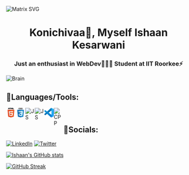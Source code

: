  ![Matrix SVG](https://raw.githubusercontent.com/rodrigograca31/rodrigograca31/master/matrix.svg)
<h1 align="center">Konichivaa<g-emoji class="g-emoji" alias="wave" fallback-src="https://github.githubassets.com/images/icons/emoji/unicode/1f44b.png">🧋</g-emoji>,  Myself Ishaan Kesarwani</h1>
<h3 align="center"> Just an enthusiast in WebDev🧑🏻‍💻 Student at IIT Roorkee⚡️</h3>
<img align="left" alt="Brain" width="300" src="http://gifimage.net/wp-content/uploads/2017/10/cerebro-gif-tumblr-3.gif">

</br>

##  🚀Languages/Tools:
<img align="left" alt="HTML5" width="26px" src="https://raw.githubusercontent.com/github/explore/80688e429a7d4ef2fca1e82350fe8e3517d3494d/topics/html/html.png" />
<img align="left" alt="CSS3" width="26px" src="https://raw.githubusercontent.com/github/explore/80688e429a7d4ef2fca1e82350fe8e3517d3494d/topics/css/css.png" />
<img align="left" alt="JS" width="26px" src="https://static.vecteezy.com/system/resources/previews/027/127/463/original/javascript-logo-javascript-icon-transparent-free-png.png" />
<img align="left" alt="JS" width="26px" src="https://static-00.iconduck.com/assets.00/react-original-wordmark-icon-840x1024-vhmauxp6.png" />


<img align="left" alt="VSC" width="26px" src="https://raw.githubusercontent.com/github/explore/80688e429a7d4ef2fca1e82350fe8e3517d3494d/topics/visual-studio-code/visual-studio-code.png" />

<img align="left" alt="CPP" width="26px" src="https://cdn.icon-icons.com/icons2/3398/PNG/512/plus_logo_c_icon_214621.png" />
</br>

##  🚀Socials:
[![LinkedIn](https://img.shields.io/badge/LinkedIn-%230077B5.svg?logo=linkedin&logoColor=white)](https://linkedin.com/in/ishaan-kesarwani) [![Twitter](https://img.shields.io/badge/Twitter-%231DA1F2.svg?logo=Twitter&logoColor=white)](https://x.com/Ishhaaaaaaaan) 
<br />

[![Ishaan's GitHub stats](https://github-readme-stats.vercel.app/api?username=IshaanXCoder&theme=dark)](https://github.com/anuraghazra/github-readme-stats)

[![GitHub Streak](https://streak-stats.demolab.com?user=IshaanXCoder&theme=github-green-purple&border_radius=4.7&hide_longest_streak=true)](https://git.io/streak-stats)  

  





